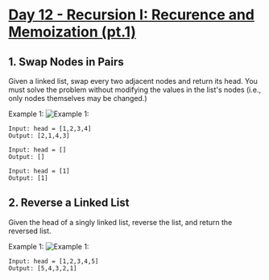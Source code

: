 #  [Day 12 - Recursion I: Recurence and Memoization (pt.1)](https://leetcode.com/explore/learn/card/recursion-i/)

## 1. Swap Nodes in Pairs

Given a linked list, swap every two adjacent nodes and return its head. You must solve the problem without modifying the values in the list's nodes (i.e., only nodes themselves may be changed.)

Example 1:
![Example 1:](https://assets.leetcode.com/uploads/2020/10/03/swap_ex1.jpg)

```
Input: head = [1,2,3,4]
Output: [2,1,4,3]
```

```
Input: head = []
Output: []
```

```
Input: head = [1]
Output: [1]
```

## 2. Reverse a Linked List

Given the head of a singly linked list, reverse the list, and return the reversed list.

Example 1:
![Example 1:](https://assets.leetcode.com/uploads/2021/02/19/rev1ex1.jpg)

```
Input: head = [1,2,3,4,5]
Output: [5,4,3,2,1]
```
